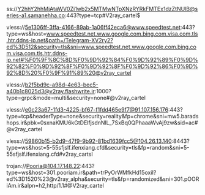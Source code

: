 
ss://Y2hhY2hhMjAtaWV0Zi1wb2x5MTMwNTpXNzRYRkFMTEx1dzZtNUlB@series-a1.samanehha.co:443?type=tcp#V2ray_cartel$

vless://5e1306ff-3ffa-4166-89ab-1a06ff42eca6@www.speedtest.net:443?type=ws&host=www.speedtest.net.www.google.com.bing.com.visa.com.tls.htr.ddns-ip.net&path=/Telegram-XV2ry2?ed%3D512&security=tls&sni=www.speedtest.net.www.google.com.bing.com.visa.com.tls.htr.ddns-ip.net#%F0%9F%8C%8D%F0%9D%92%84%F0%9D%92%89%F0%9D%92%82%F0%9D%92%8F%F0%9D%92%8F%F0%9D%92%86%F0%9D%92%8D%20%F0%9F%91%89%20@v2ray_cartel

vless://b2f5bd9c-a98d-4e63-bec5-a40b1c8025d3@v2ray.flashwrite.ir:1000?type=grpc&mode=multi&security=none#@v2ray_cartel

vless://e0c23a67-1fd3-4225-bf67-f1fdd465e9f7@91.107.156.176:443?type=tcp&headerType=none&security=reality&fp=chrome&sni=mw5.baradshops.ir&pbk=0sxnaKMU6kGtDElfjsdnNlL_7SxBq0QPhaaaWvAj9zw&sid=ac#@v2ray_cartel

vless://59860b15-b2d9-47f9-9b92-81bd1639fcc5@104.26.13.140:8443?type=ws&host=5-55sfjslf.ifenxiang.cfd&security=tls&fp=random&sni=5-55sfjslf.ifenxiang.cfd#v2ray_cartsl

trojan://Pooria@104.17.148.22:443?type=ws&host=301.pooriam.ir&path=trPyOrWMfkHd15oxiI?ed%3D1520%23@v2ray_alpha&security=tls&fp=randomized&sni=301.pOORiAm.ir&alpn=h2,http/1.1#@V2ray_cartel
